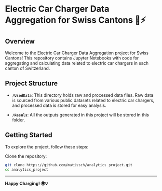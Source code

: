 # Electric Car Charger Data Aggregation for Swiss Cantons 🚗⚡

## Overview

Welcome to the Electric Car Charger Data Aggregation project for Swiss Cantons! This repository contains Jupyter Notebooks with code for aggregating and calculating data related to electric car chargers in each canton of Switzerland.

## Project Structure

- **`/UsedData`**: This directory holds raw and processed data files. Raw data is sourced from various public datasets related to electric car chargers, and processed data is stored for easy analysis.

- **`/Resuls`**: All the outputs generated in this project will be stored in this folder.

## Getting Started

To explore the project, follow these steps:

Clone the repository:
   ```bash
   git clone https://github.com/matissch/analytics_project.git
   cd analytics_project
   ```
---

**Happy Charging! 🌍💡**
